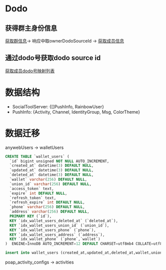 # Dodo

## 获得群主身份信息

[获取群信息](https://open.imdodo.com/dev/api/island.html#%E8%8E%B7%E5%8F%96%E7%BE%A4%E4%BF%A1%E6%81%AF)-> 响应中取ownerDodoSourceId -> [获取成员信息](https://open.imdodo.com/dev/api/member.html#%E8%8E%B7%E5%8F%96%E6%88%90%E5%91%98%E4%BF%A1%E6%81%AF)

## 通过dodo号获取dodo source id
[获取成员dodo号映射列表](https://open.imdodo.com/dev/api/member.html#%E8%8E%B7%E5%8F%96%E6%88%90%E5%91%98dodo%E5%8F%B7%E6%98%A0%E5%B0%84%E5%88%97%E8%A1%A8)


# 数据结构

- SocialToolServer: {[]PushInfo, RainbowUser}
- PushInfo: {Activity, Channel, IdentityGroup, Msg, ColorTheme}


# 数据迁移
anywebUsers -> walletUsers
```sql
CREATE TABLE `wallet_users` (
  `id` bigint unsigned NOT NULL AUTO_INCREMENT,
  `created_at` datetime(3) DEFAULT NULL,
  `updated_at` datetime(3) DEFAULT NULL,
  `deleted_at` datetime(3) DEFAULT NULL,
  `wallet` varchar(256) DEFAULT NULL,
  `union_id` varchar(256) DEFAULT NULL,
  `access_token` text,
  `expire` int DEFAULT NULL,
  `refresh_token` text,
  `refresh_expire` int DEFAULT NULL,
  `phone` varchar(256) DEFAULT NULL,
  `address` varchar(256) DEFAULT NULL,
  PRIMARY KEY (`id`),
  KEY `idx_wallet_users_deleted_at` (`deleted_at`),
  KEY `idx_wallet_users_union_id` (`union_id`),
  KEY `idx_wallet_users_phone` (`phone`),
  KEY `idx_wallet_users_address` (`address`),
  KEY `idx_wallet_phone` (`phone`,`wallet`)
)  ENGINE=InnoDB AUTO_INCREMENT=12 DEFAULT CHARSET=utf8mb4 COLLATE=utf8mb4_0900_ai_ci;

insert into wallet_users (created_at,updated_at,deleted_at,wallet,union_id,access_token,expire,refresh_token,refresh_expire,phone,address) select created_at,updated_at,deleted_at,1,union_id,access_token,expire,refresh_token,refresh_expire,phone,address from anyweb_users;
```

poap_activity_configs -> activities
```sql

```
